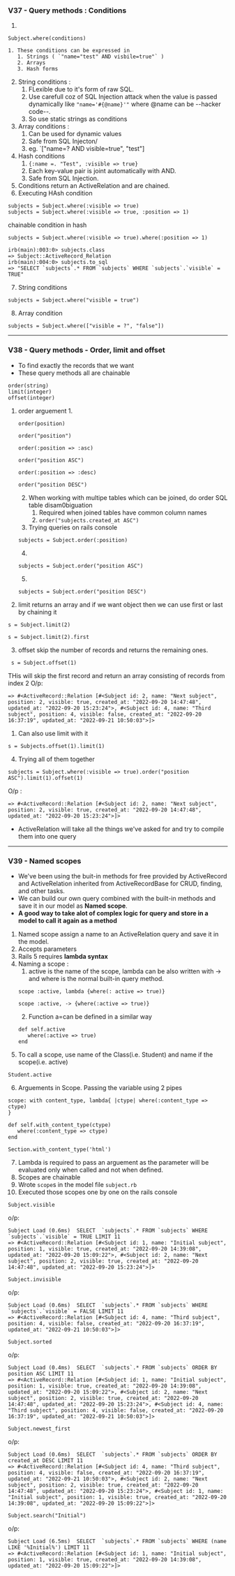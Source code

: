 ### V37 - Query methods : Conditions 

1. 
```
Subject.where(conditions)
```

    1. These conditions can be expressed in 
       1. Strings ( `"name="test" AND visbile=true"` )
       2. Arrays
       3. Hash forms
2. String conditions :
   1. FLexible due to it's form of raw SQL.
   2. Use carefull coz of SQL Injection attack when the value is passed dynamically like `"name='#{@name}'"` where @name can be --hacker code--.
   3. So use static strings as conditions
3. Array conditions :
   1. Can be used for dynamic values
   2. Safe from SQL Injecton/
   3. eg. `["name=? AND visible=true", "test"]
4. Hash conditions 
   1. `{:name =. "Test", :visible => true}`
   2. Each key-value pair is joint automatically with AND.
   3. Safe from SQL Injection.
5. Conditions return an ActiveRelation and are chained.
6. Executing HAsh condition
```
subjects = Subject.where(:visible => true)
subjects = Subject.where(:visible => true, :position => 1)
```
chainable condition in hash
```
subjects = Subject.where(:visible => true).where(:position => 1)
```
```
irb(main):003:0> subjects.class
=> Subject::ActiveRecord_Relation
irb(main):004:0> subjects.to_sql
=> "SELECT `subjects`.* FROM `subjects` WHERE `subjects`.`visible` = TRUE"
```
7. String conditions
```
subjects = Subject.where("visible = true")
```
8. Array condition
```
subjects = Subject.where(["visible = ?", "false"])
```

---

### V38 - Query methods - Order, limit and offset

- To find exactly the records that we want
- These query methods all are chainable

```
order(string)
limit(integer)
offset(integer)
```

1. order arguement
   1. 
   ```
   order(position)

   order("position")

   order(:position => :asc)

   order("position ASC")

   order(:position => :desc)

   order("position DESC")
   ```
   2. When working with multipe tables which can be joined, do order SQL table disam0biguation
      1. Required when joined tables have common column names 
      2. ```order("subjects.created_at ASC")```
   3. Trying queries on rails console
   ```
   subjects = Subject.order(:position)
   ```
   4. 
   ```
   subjects = Subject.order("position ASC")
   ```
   5. 
   ```
   subjects = Subject.order("position DESC")
   ```
2. limit returns an array and if we want object then we can use first or last by chaining it 
```
s = Subject.limit(2)
```
```
s = Subject.limit(2).first
```
3. offset skip the number of records and returns the remaining ones.
```
 s = Subject.offset(1)
```
THis will skip the first record and return an array consisting of records from index 2
O/p:
```
=> #<ActiveRecord::Relation [#<Subject id: 2, name: "Next subject", position: 2, visible: true, created_at: "2022-09-20 14:47:48", updated_at: "2022-09-20 15:23:24">, #<Subject id: 4, name: "Third subject", position: 4, visible: false, created_at: "2022-09-20 16:37:19", updated_at: "2022-09-21 10:50:03">]>
```
   1. Can also use limit with it
   ```
   s = Subjects.offset(1).limit(1)
   ```
4. Trying all of them together
```
subjects = Subject.where(:visible => true).order("position ASC").limit(1).offset(1)
```
O/p :
```
=> #<ActiveRecord::Relation [#<Subject id: 2, name: "Next subject", position: 2, visible: true, created_at: "2022-09-20 14:47:48", updated_at: "2022-09-20 15:23:24">]>
```

- ActiveRelation will take all the things we've asked for and try to compile them into one query 

---

### V39 - Named scopes

- We've been using the buit-in methods for free provided by ActiveRecord and ActiveRelation inherited from ActiveRecordBase for CRUD, finding, and other tasks.
- We can build our own query combined with the built-in methods and save it in our model as **Named scope**.
- **A good way to take alot of complex logic for query and store in a model to call it again as a method**
1. Named scope assign a name to an ActiveRelation query and save it in the model.
2. Accepts parameters
3. Rails 5 requires **lambda syntax** 
4. Naming a scope :
   1. active is the name of the scope, lambda can be also written with -> and where is the normal built-in query method.
   ```
   scope :active, lambda {where(: active => true)}

   scope :active, -> {where(:active => true)}

   ```
   2. Function a=can be defined in a similar way
   ```
   def self.active
      where(:active => true)
   end
   ```
5. To call a scope, use name of the Class(i.e. Student) and name if the scope(i.e. active)
```
Student.active
```
6. Arguements in Scope. Passing the variable using 2 pipes 
```
scope: with content_type, lambda{ |ctype| where(:content_type => ctype)
}

def self.with_content_type(ctype) 
   where(:content_type => ctype) 
end

Section.with_content_type('html')

```
7. Lambda is required to pass an arguement as the parameter will be evaluated only when called and not when defined.
8. Scopes are chainable
9. Wrote `scope`s in the model file `subject.rb`
10. Executed those scopes one by one on the rails console
```
Subject.visible
```
o/p:
```
Subject Load (0.6ms)  SELECT  `subjects`.* FROM `subjects` WHERE `subjects`.`visible` = TRUE LIMIT 11
=> #<ActiveRecord::Relation [#<Subject id: 1, name: "Initial subject", position: 1, visible: true, created_at: "2022-09-20 14:39:08", updated_at: "2022-09-20 15:09:22">, #<Subject id: 2, name: "Next subject", position: 2, visible: true, created_at: "2022-09-20 14:47:48", updated_at: "2022-09-20 15:23:24">]>
```
```
Subject.invisible
```
o/p:
```
Subject Load (0.6ms)  SELECT  `subjects`.* FROM `subjects` WHERE `subjects`.`visible` = FALSE LIMIT 11
=> #<ActiveRecord::Relation [#<Subject id: 4, name: "Third subject", position: 4, visible: false, created_at: "2022-09-20 16:37:19", updated_at: "2022-09-21 10:50:03">]>
```
```
Subject.sorted
```
o/p:
```
Subject Load (0.4ms)  SELECT  `subjects`.* FROM `subjects` ORDER BY position ASC LIMIT 11
=> #<ActiveRecord::Relation [#<Subject id: 1, name: "Initial subject", position: 1, visible: true, created_at: "2022-09-20 14:39:08", updated_at: "2022-09-20 15:09:22">, #<Subject id: 2, name: "Next subject", position: 2, visible: true, created_at: "2022-09-20 14:47:48", updated_at: "2022-09-20 15:23:24">, #<Subject id: 4, name: "Third subject", position: 4, visible: false, created_at: "2022-09-20 16:37:19", updated_at: "2022-09-21 10:50:03">]>
```
```
Subject.newest_first
```
o/p:
```
Subject Load (0.6ms)  SELECT  `subjects`.* FROM `subjects` ORDER BY created_at DESC LIMIT 11
=> #<ActiveRecord::Relation [#<Subject id: 4, name: "Third subject", position: 4, visible: false, created_at: "2022-09-20 16:37:19", updated_at: "2022-09-21 10:50:03">, #<Subject id: 2, name: "Next subject", position: 2, visible: true, created_at: "2022-09-20 14:47:48", updated_at: "2022-09-20 15:23:24">, #<Subject id: 1, name: "Initial subject", position: 1, visible: true, created_at: "2022-09-20 14:39:08", updated_at: "2022-09-20 15:09:22">]>
```
```
Subject.search("Initial")
```
o/p:
```
Subject Load (6.5ms)  SELECT  `subjects`.* FROM `subjects` WHERE (name LIKE '%Initial%') LIMIT 11
=> #<ActiveRecord::Relation [#<Subject id: 1, name: "Initial subject", position: 1, visible: true, created_at: "2022-09-20 14:39:08", updated_at: "2022-09-20 15:09:22">]>
```
